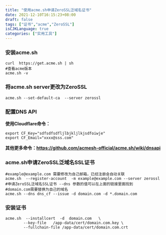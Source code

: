```yaml
---
title: "使用acme.sh申请ZeroSSL泛域名证书"
date: 2021-12-10T16:15:23+08:00
draft: false
tags: ["证书","acme","ZeroSSL"]
isCJKLanguage: true
categories: ["实用工具"]
---
```


### 安装acme.sh

```shell
curl  https://get.acme.sh | sh
#查看acme版本
acme.sh -v
```

### 将acme.sh server更改为ZeroSSL

```shell
acme.sh --set-default-ca  --server zerossl
```

### 配置DNS API

**使用Cloudflare命令：**

```shell
export CF_Key="sdfsdfsdfljlbjkljlkjsdfoiwje"
export CF_Email="xxxx@sss.com"
```

**其他更多命令：https://github.com/acmesh-official/acme.sh/wiki/dnsapi**

### acme.sh申请ZeroSSL泛域名SSL证书

```shell
#example@example.com 需要修改为自己邮箱，已经注册会自动关联
acme.sh  --register-account  -m example@example.com --server zerossl
#申请ZeroSSL泛域名SSL证书 --dns 参数的值可以在上面的链接里面找到
#domain.com需要替换为自己的域名
acme.sh --dns dns_cf --issue -d domain.com -d *.domain.com
```

### 安装证书

```shell
acme.sh  --installcert  -d  domain.com   \
        --key-file   /app-data/cert/domain.com.key \
        --fullchain-file /app-data/cert/domain.com.crt
```

